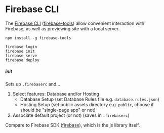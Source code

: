 # Firebase CLI

The [Firebase CLI](https://firebase.google.com/docs/cli/) ([firebase-tools](https://www.npmjs.com/package/firebase-tools)) allow convenient interaction with Firebase, as well as previewing site with a local server.


    npm install -g firebase-tools

    firebase login
    firebase init
    firebase serve
    firebase deploy



##### init

Sets up `.firebaserc` and...

1. Select features: Database and/or Hosting
    * Database Setup (set Database Rules file e.g. `database.rules.json`)
    * Hosting Setup (set public assets directory e.g. `public`, choose if should be "single-page app" or not)
2. Associate default project (or not) (saves in `.firebaserc`)




Compare to Firebase SDK ([firebase](https://www.npmjs.com/package/firebase)), which is the js library itself.
